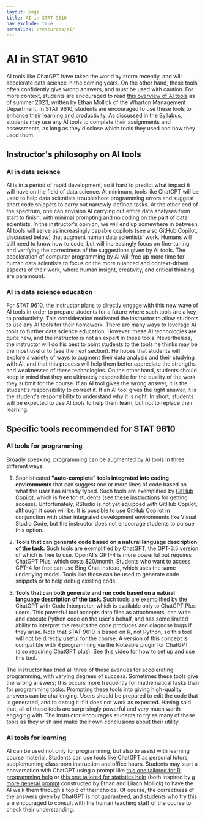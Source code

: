 ```yaml
---
layout: page
title: AI in STAT 9610
nav_exclude: true
permalink: /resources/ai/
---
```


# AI in STAT 9610
  
AI tools like ChatGPT have taken the world by storm recently, and will accelerate data science in the coming years. On the other hand, these tools often confidently give wrong answers, and must be used with caution. For more context, students are encouraged to read [this overview of AI tools](https://www.oneusefulthing.org/p/how-to-use-ai-to-do-stuff-an-opinionated) as of summer 2023, written by Ethan Mollick of the Wharton Management Department. In STAT 9610, students are encouraged to use these tools to enhance their learning and productivity. As discussed in the [Syllabus](https://apps.wharton.upenn.edu/syllabi/202330/STAT9610001/), students may use any AI tools to complete their assignments and assessments, as long as they disclose which tools they used and how they used them.

## Instructor's philosophy on AI tools

### AI in data science

AI is in a period of rapid development, so it hard to predict what impact it will have on the field of data science. At minimum, tools like ChatGPT will be used to help data scientists troubleshoot programming errors and suggest short code snippets to carry out narrowly-defined tasks. At the other end of the spectrum, one can envision AI carrying out entire data analyses from start to finish, with minimal prompting and no coding on the part of data scientists. In the instructor's opinion, we will end up somewhere in between. AI tools will serve as increasingly capable copilots (see also GitHub Copilot, discussed below) that augment human data scientists' work. Humans will still need to know how to code, but will increasingly focus on fine-tuning and verifying the correctness of the suggestions given by AI tools. The acceleration of computer programming by AI will free up more time for human data scientists to focus on the more nuanced and context-driven aspects of their work, where human insight, creativity, and critical thinking are paramount.

### AI in data science education

For STAT 9610, the instructor plans to directly engage with this new wave of AI tools in order to prepare students for a future where such tools are a key to productivity. This consideration motivated the instructor to allow students to use any AI tools for their homework. There are many ways to leverage AI tools to further data science education. However, these AI technologies are quite new, and the instructor is not an expert in these tools. Nevertheless, the instructor will do his best to point students to the tools he thinks may be the most useful to (see the next section). He hopes that students will explore a variety of ways to augment their data analysis and their studying with AI, and that this process will help them better appreciate the strengths and weaknesses of these technologies. On the other hand, students should keep in mind that they are ultimately responsible for the quality of the work they submit for the course. If an AI tool gives the wrong answer, it is the student's responsibility to correct it. If an AI tool gives the right answer, it is the student's responsibility to understand why it is right. In short, students will be expected to use AI tools to help them learn, but not to replace their learning.

## Specific tools recommended for STAT 9610

### AI tools for programming

Broadly speaking, programming can be augmented by AI tools in three different ways: 

1. Sophisticated **"auto-complete" tools integrated into coding environments** that can suggest one or more lines of code based on what the user has already typed. Such tools are exemplified by [GitHub Copilot](https://github.com/features/copilot), which is free for students (see [these instructions](https://openaimaster.com/github-copilot-free-for-students/) for getting access). Unfortunately, RStudio is not yet equipped with GitHub Copilot, although it soon will be. It is possible to use GitHub Copilot in conjunction with other integrated development environments like Visual Studio Code, but the instructor does not encourage students to pursue this option.

2. **Tools that can generate code based on a natural language description of the task.** Such tools are exemplified by [ChatGPT](https://chat.openai.com/), the GPT-3.5 version of which is free to use. OpenAI's GPT-4 is more powerful but requires ChatGPT Plus, which costs $20/month. Students who want to access GPT-4 for free can use Bing Chat instead, which uses the same underlying model. Tools like these can be used to generate code snippets or to help debug existing code.

3. **Tools that can both generate and run code based on a natural language description of the task.** Such tools are exemplified by the ChatGPT with Code Interpreter, which is available only to ChatGPT Plus users. This powerful tool accepts data files as attachments, can write and execute Python code on the user's behalf, and has some limited ability to interpret the results the code produces and diagnose bugs if they arise. Note that STAT 9610 is based on R, not Python, so this tool will not be directly useful for the course. A version of this concept is compatible with R programming via the Noteable plugin for ChatGPT (also requiring ChatGPT plus). See [this video](https://www.youtube.com/watch?v=A1ualvzgJoo&list=PLlflyXwy4bT619mPF5UYntje_AYJkTAs5&ab_channel=ChadSkelton) for how to set up and use this tool.

The instructor has tried all three of these avenues for accelerating programming, with varying degrees of success. Sometimes these tools give the wrong answers; this occurs more frequently for mathematical tasks than for programming tasks. Prompting these tools into giving high-quality answers can be challenging. Users should be prepared to edit the code that is generated, and to debug it if it does not work as expected. Having said that, all of these tools are surprisingly powerful and very much worth engaging with. The instructor encourages students to try as many of these tools as they wish and make their own conclusions about their utility.

### AI tools for learning

AI can be used not only for programming, but also to assist with learning course material. Students can use tools like ChatGPT as personal tutors, supplementing classroom instruction and office hours. Students may start a conversation with ChatGPT using a prompt like [this one tailored for R programming help](https://chat.openai.com/share/7b81ca28-5750-49f6-8df3-4f3dcbea4e3e) or [this one tailored for statistics help](https://chat.openai.com/share/cae0d7f7-bcef-4ca1-957d-82262ee324dd) (both inspired by [a more general prompt](https://chat.openai.com/share/ec1018ec-1d86-4160-b587-354253c7d5cb) constructed by Ethan and Lilach Mollick) to have the AI walk them through a topic of their choice. Of course, the correctness of the answers given by ChatGPT is not guaranteed, and students who try this are encouraged to consult with the human teaching staff of the course to check their understanding.
